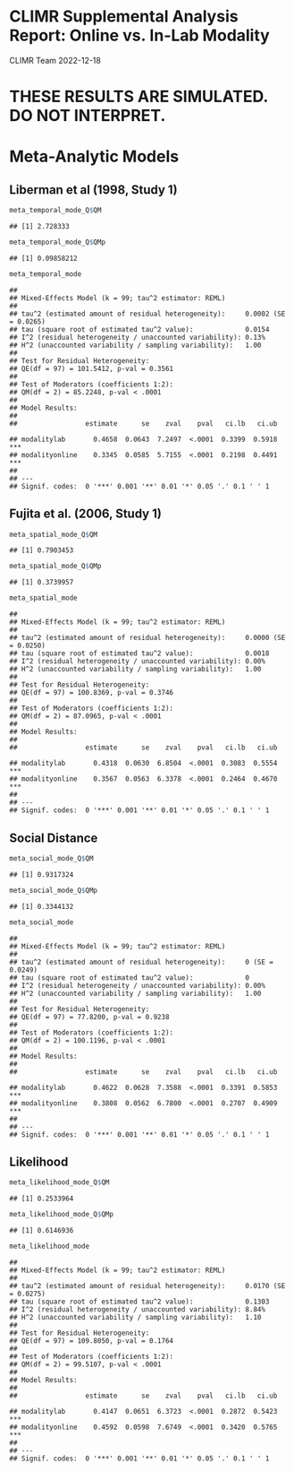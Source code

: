 CLIMR Supplemental Analysis Report: Online vs. In-Lab Modality
================
CLIMR Team
2022-12-18

# **THESE RESULTS ARE SIMULATED. DO NOT INTERPRET.**

# Meta-Analytic Models

## Liberman et al (1998, Study 1)

``` r
meta_temporal_mode_Q$QM
```

    ## [1] 2.728333

``` r
meta_temporal_mode_Q$QMp
```

    ## [1] 0.09858212

``` r
meta_temporal_mode
```

    ## 
    ## Mixed-Effects Model (k = 99; tau^2 estimator: REML)
    ## 
    ## tau^2 (estimated amount of residual heterogeneity):     0.0002 (SE = 0.0265)
    ## tau (square root of estimated tau^2 value):             0.0154
    ## I^2 (residual heterogeneity / unaccounted variability): 0.13%
    ## H^2 (unaccounted variability / sampling variability):   1.00
    ## 
    ## Test for Residual Heterogeneity:
    ## QE(df = 97) = 101.5412, p-val = 0.3561
    ## 
    ## Test of Moderators (coefficients 1:2):
    ## QM(df = 2) = 85.2248, p-val < .0001
    ## 
    ## Model Results:
    ## 
    ##                 estimate      se    zval    pval   ci.lb   ci.ub     ​ 
    ## modalitylab       0.4658  0.0643  7.2497  <.0001  0.3399  0.5918  *** 
    ## modalityonline    0.3345  0.0585  5.7155  <.0001  0.2198  0.4491  *** 
    ## 
    ## ---
    ## Signif. codes:  0 '***' 0.001 '**' 0.01 '*' 0.05 '.' 0.1 ' ' 1

## Fujita et al. (2006, Study 1)

``` r
meta_spatial_mode_Q$QM
```

    ## [1] 0.7903453

``` r
meta_spatial_mode_Q$QMp
```

    ## [1] 0.3739957

``` r
meta_spatial_mode
```

    ## 
    ## Mixed-Effects Model (k = 99; tau^2 estimator: REML)
    ## 
    ## tau^2 (estimated amount of residual heterogeneity):     0.0000 (SE = 0.0250)
    ## tau (square root of estimated tau^2 value):             0.0018
    ## I^2 (residual heterogeneity / unaccounted variability): 0.00%
    ## H^2 (unaccounted variability / sampling variability):   1.00
    ## 
    ## Test for Residual Heterogeneity:
    ## QE(df = 97) = 100.8369, p-val = 0.3746
    ## 
    ## Test of Moderators (coefficients 1:2):
    ## QM(df = 2) = 87.0965, p-val < .0001
    ## 
    ## Model Results:
    ## 
    ##                 estimate      se    zval    pval   ci.lb   ci.ub     ​ 
    ## modalitylab       0.4318  0.0630  6.8504  <.0001  0.3083  0.5554  *** 
    ## modalityonline    0.3567  0.0563  6.3378  <.0001  0.2464  0.4670  *** 
    ## 
    ## ---
    ## Signif. codes:  0 '***' 0.001 '**' 0.01 '*' 0.05 '.' 0.1 ' ' 1

## Social Distance

``` r
meta_social_mode_Q$QM
```

    ## [1] 0.9317324

``` r
meta_social_mode_Q$QMp
```

    ## [1] 0.3344132

``` r
meta_social_mode
```

    ## 
    ## Mixed-Effects Model (k = 99; tau^2 estimator: REML)
    ## 
    ## tau^2 (estimated amount of residual heterogeneity):     0 (SE = 0.0249)
    ## tau (square root of estimated tau^2 value):             0
    ## I^2 (residual heterogeneity / unaccounted variability): 0.00%
    ## H^2 (unaccounted variability / sampling variability):   1.00
    ## 
    ## Test for Residual Heterogeneity:
    ## QE(df = 97) = 77.8200, p-val = 0.9238
    ## 
    ## Test of Moderators (coefficients 1:2):
    ## QM(df = 2) = 100.1196, p-val < .0001
    ## 
    ## Model Results:
    ## 
    ##                 estimate      se    zval    pval   ci.lb   ci.ub     ​ 
    ## modalitylab       0.4622  0.0628  7.3588  <.0001  0.3391  0.5853  *** 
    ## modalityonline    0.3808  0.0562  6.7800  <.0001  0.2707  0.4909  *** 
    ## 
    ## ---
    ## Signif. codes:  0 '***' 0.001 '**' 0.01 '*' 0.05 '.' 0.1 ' ' 1

## Likelihood

``` r
meta_likelihood_mode_Q$QM
```

    ## [1] 0.2533964

``` r
meta_likelihood_mode_Q$QMp
```

    ## [1] 0.6146936

``` r
meta_likelihood_mode
```

    ## 
    ## Mixed-Effects Model (k = 99; tau^2 estimator: REML)
    ## 
    ## tau^2 (estimated amount of residual heterogeneity):     0.0170 (SE = 0.0275)
    ## tau (square root of estimated tau^2 value):             0.1303
    ## I^2 (residual heterogeneity / unaccounted variability): 8.84%
    ## H^2 (unaccounted variability / sampling variability):   1.10
    ## 
    ## Test for Residual Heterogeneity:
    ## QE(df = 97) = 109.8050, p-val = 0.1764
    ## 
    ## Test of Moderators (coefficients 1:2):
    ## QM(df = 2) = 99.5107, p-val < .0001
    ## 
    ## Model Results:
    ## 
    ##                 estimate      se    zval    pval   ci.lb   ci.ub     ​ 
    ## modalitylab       0.4147  0.0651  6.3723  <.0001  0.2872  0.5423  *** 
    ## modalityonline    0.4592  0.0598  7.6749  <.0001  0.3420  0.5765  *** 
    ## 
    ## ---
    ## Signif. codes:  0 '***' 0.001 '**' 0.01 '*' 0.05 '.' 0.1 ' ' 1
